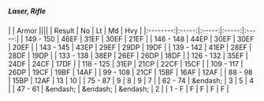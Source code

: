##### Laser, Rifle

|      | Armor ||||
| Result | No | Lt | Md | Hvy |
|:--------:|:-----:|:-----:|:-----:|:-----:|
| 149 - 150 | 46EF | 31EF | 30EF | 21EF |
| 146 - 148 | 44EP | 30EF | 30EF | 20EF |
| 143 - 145 | 43EP | 29EF | 29DP | 19DF |
| 139 - 142 | 41EP | 28EF | 28DF | 19DP |
| 133 - 138 | 38EP | 26EF | 26DP | 18DF |
| 126 - 132 | 35EF | 24DF | 24CF | 17DF |
| 118 - 125 | 31EP | 21CP | 22CF | 15CF |
| 109 - 117 | 26DP | 19CF | 19BF | 14AF |
| 99 - 108 | 21CF | 15BF | 16AF | 12AF |
| 88 - 98 | 15BP | 12AF | 13 | 10 |
| 75 - 87 | 9 | 8 | 9 | 7 |
| 62 - 74 | &endash;  | 3 | 5 | 4 |
| 47 - 61 | &endash;  | &endash;  | &endash;  | 2 |
| 1 - F | F | F | F | F |
